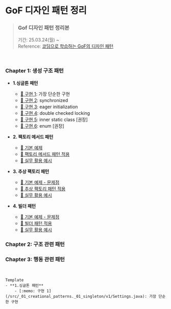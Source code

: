 # GoF 디자인 패턴 정리

> ### Gof 디자인 패턴 정리본 <br>
> 기간: 25.03.24(월) ~   <br>
> Reference: [ 코딩으로 학습하는 GoF의 디자인 패턴](https://www.inflearn.com/course/%EB%94%94%EC%9E%90%EC%9D%B8-%ED%8C%A8%ED%84%B4/dashboard)

<br>


 ###  Chapter 1: 생성 구조 패턴

- **1.싱글톤 패턴**
    - [:memo: 구현 1](/src/_01_creational_patterns/_01_singleton/v1/Settings.java): 가장 단순한 구현
    - [:memo: 구현 2](/src/_01_creational_patterns/_01_singleton/v2/Settings.java): synchronized
    - [:memo: 구현 3](/src/_01_creational_patterns/_01_singleton/v3/Settings.java): eager initialization
    - [:memo: 구현 4](/src/_01_creational_patterns/_01_singleton/v4/Settings.java): double checked locking
    - [:memo: 구현 5](/src/_01_creational_patterns/_01_singleton/v5/Settings.java): inner static class [권장]
    - [:memo: 구현 6](/src/_01_creational_patterns/_01_singleton/v6/Settings.java): enum [권장]

- **2. 팩토리 메서드 패턴**
  - [:memo: 기본 예제](/src/_01_creational_patterns/_02_factory_method/_01_before) 
  - [:memo: 팩토리 메서드 패턴 적용](/src/_01_creational_patterns/_02_factory_method/_02_after)
  - [:memo: 실무 활용 예시](/src/_01_creational_patterns/_02_factory_method/_03_java)
  

  
- **3. 추상 팩토리 패턴**
  - [:memo: 기본 예제 - 문제점](/src/_01_creational_patterns/_03_abstract_factory/_01_before/WhiteshipFactory.java)
  - [:memo: 추상 팩토리 패턴 적용](/src/_01_creational_patterns/_03_abstract_factory/_02_after/ShipInventory.java)
  - [:memo: 실무 활용 예시](/src/_01_creational_patterns/_03_abstract_factory/_03_java/spring)

- **4. 빌더 패턴**
  - [:memo: 기본 예제 - 문제점](/src/_01_creational_patterns/_04_builder/_01_before/App.java)
  - [:memo: 빌더 패턴 적용](/src/_01_creational_patterns/_04_builder/_02_after)
  - [:memo: 실무 활용 예시](/src/_01_creational_patterns/_04_builder/_03_java)

###  Chapter 2: 구조 관련 패턴


###  Chapter 3: 행동 관련 패턴





<br>

```
Template
- **1.싱글톤 패턴**
    - [:memo: 구현 1](/src/_01_creational_patterns._01_singleton/v1/Settings.java): 가장 단순한 구현
```
